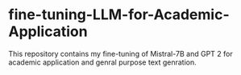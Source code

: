 # fine-tuning-LLM-for-Academic-Application
This repository contains my fine-tuning of Mistral-7B and GPT 2 for academic application and genral purpose text genration.
